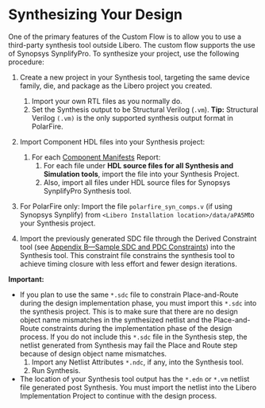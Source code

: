 # Synthesizing Your Design

One of the primary features of the Custom Flow is to allow you to use a third-party synthesis tool outside Libero. The custom flow supports the use of Synopsys SynplifyPro. To synthesize your project, use the following procedure:

1.  Create a new project in your Synthesis tool, targeting the same device family, die, and package as the Libero project you created.

    1.  Import your own RTL files as you normally do.
    2.  Set the Synthesis output to be Structural Verilog \(`.vm`\).
    **Tip:** Structural Verilog `(.vm)` is the only supported synthesis output format in PolarFire.

2.  Import Component HDL files into your Synthesis project:
    1.  For each [Component Manifests](GUID-CBA28D38-9B16-4D6E-B465-EF0C370A2E37.md) Report:
        1.  For each file under **HDL source files for all Synthesis and Simulation tools**, import the file into your Synthesis Project.
        2.  Also, import all files under HDL source files for Synopsys SynplifyPro Synthesis tool.
3.  For PolarFire only: Import the file `polarfire_syn_comps.v` \(if using Synopsys Synplify\) from `<Libero Installation location>/data/aPA5M`to your Synthesis project.
4.  Import the previously generated SDC file through the Derived Constraint tool \(see [Appendix B—Sample SDC and PDC Constraints](GUID-84D9087E-0AAC-41EC-889A-EED2C24E1549.md)\) into the Synthesis tool. This constraint file constrains the synthesis tool to achieve timing closure with less effort and fewer design iterations.

**Important:**

-   If you plan to use the same `*.sdc` file to constrain Place-and-Route during the design implementation phase, you must import this `*.sdc` into the synthesis project. This is to make sure that there are no design object name mismatches in the synthesized netlist and the Place-and-Route constraints during the implementation phase of the design process. If you do not include this `*.sdc` file in the Synthesis step, the netlist generated from Synthesis may fail the Place and Route step because of design object name mismatches.
    1.  Import any Netlist Attributes `*.ndc`, if any, into the Synthesis tool.
    2.  Run Synthesis.
-   The location of your Synthesis tool output has the `*.edn` or `*.vm` netlist file generated post Synthesis. You must import the netlist into the Libero Implementation Project to continue with the design process.

